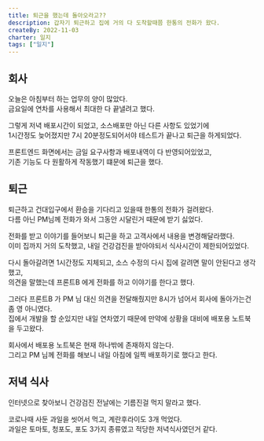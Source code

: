 ```yaml
---
title: 퇴근을 했는데 돌아오라고??
description: 갑자기 퇴근하고 집에 거의 다 도착할때쯤 한통의 전화가 왔다.
createBy: 2022-11-03
charter: 일지
tags: ["일지"]
---
```


## 회사

오늘은 아침부터 하는 업무의 양이 많았다.  
금요일에 연차를 사용해서 최대한 다 끝낼려고 했다.

그렇게 저녁 배포시간이 되었고, 소스배포만 아닌 다른 사항도 있었기에  
1시간정도 늦어졌지만 7시 20분정도되어서야 테스트가 끝나고 퇴근을 하게되었다.

프론트엔드 화면에서는 금일 요구사항과 배포내역이 다 반영되어있었고,  
기존 기능도 다 원활하게 작동했기 떄문에 퇴근을 했다.

## 퇴근

퇴근하고 건대입구에서 환승을 기다리고 있을때 한통의 전화가 걸려왔다.  
다름 아닌 PM님께 전화가 와서 그동안 시달린거 때문에 받기 싫었다.

전화를 받고 이야기를 들어보니 퇴근을 하고 고객사에서 내용을 변경해달라했다.  
이미 집까지 거의 도착했고, 내일 건강검진을 받아야되서 식사시간이 제한되어있었다.

다시 돌아갈려면 1시간정도 지체되고, 소스 수정의 다시 집에 갈려면 말이 안된다고 생각했고,  
의견을 말했는데 프론트B 에게 전화를 하고 이야기를 한다고 했다.

그러다 프론트B 가 PM 님 대신 의견을 전달해줬지만 8시가 넘어서 회사에 돌아가는건 좀 영 아니였다.  
집에서 개발을 할 순있지만 내일 연차였기 때문에 만약에 상황을 대비에 배포용 노트북을 두고왔다.

회사에서 배포용 노트북은 현재 하나밖에 존재하지 않는다.  
그리고 PM 님께 전화를 해보니 내일 아침에 일찍 배포하기로 했다고 한다.

## 저녁 식사

인터넷으로 찾아보니 건강검진 전날에는 기름진걸 먹지 말라고 했다.

코로나때 사둔 과일을 씻어서 먹고, 계란후라이도 3개 먹었다.  
과일은 토마토, 청포도, 포도 3가지 종류였고 적당한 저녁식사였던거 같다.
